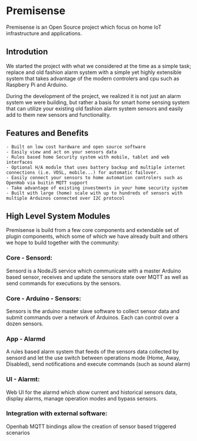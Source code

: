 # Premisense

Premisense is an Open Source project which focus on home IoT infrastructure and applications.

## Introdution

We started the project with what we considered at the time as a simple task; replace and old fashion alarm system with a simple yet highly extensible system that takes advantage of the modern controlers and cpu such as Raspbery Pi and Arduino.

During the development of the project, we realized it is not just an alarm system we were building, but rather a basis for smart home sensing system that can utilize your existing old fashion alarm system sensors and easily add to them new sensors and functionality.

## Features and Benefits
	- Built on low cost hardware and open source software
	- Easily view and act on your sensors data
	- Rules based home Security system with mobile, tablet and web interfaces
	- Optional H/A module that uses battery backup and multiple internet connections (i.e. VDSL, mobile...) for automatic failover.
	- Easily connect your sensors to home automation controlers such as OpenHab via buitin MQTT support
	- Take advantage of existing investments in your home security system
	- Built with large (home) scale with up to hundreds of sensors with multiple Arduinos connected over I2C protocol

## High Level System Modules

Premisense is build from a few core components and extendable set of plugin components, which some of which we have already built and others we hope to build together with the community:

### Core - Sensord:
Sensord is a NodeJS service which communicate with a master Arduino based sensor, receives and update the sensors state over MQTT as well as send commands for executions by the sensors.

### Core - Arduino - Sensors:
Sensors is the arduino master slave software to collect sensor data and submit commands over a network of Arduinos. Each can control over a dozen sensors.

### App - Alarmd
A rules based alarm system that feeds of the sensors data collected by sensord and let the use switch between operations mode (Home, Away, Disabled), send notifications and execute commands (such as sound alarm)

### UI 	- Alarmt:
Web UI for the alarmd which show current and historical sensors data, display alarms, manage operation modes and bypass sensors.

### Integration with external software:
Openhab MQTT bindings allow the creation of sensor based triggered scenarios 